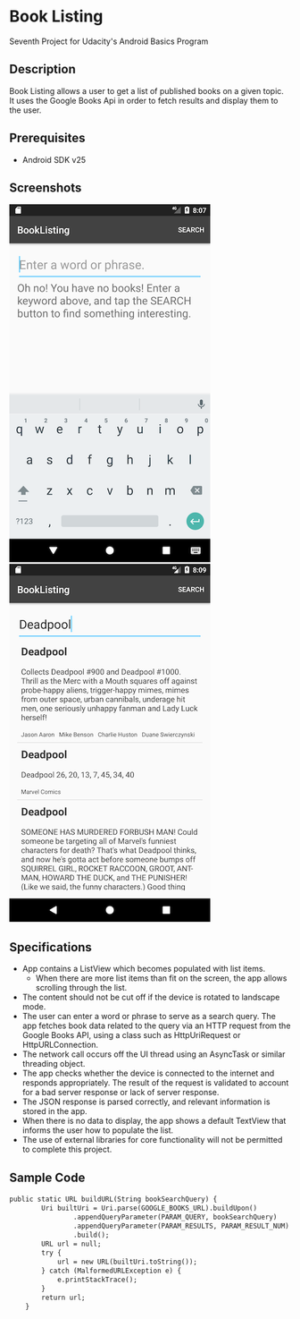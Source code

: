 # Book Listing
Seventh Project for Udacity's Android Basics Program

## Description

Book Listing allows a user to get a list of published books on a given topic. It uses the Google Books Api in order to fetch results and display them to the user.

## Prerequisites

* Android SDK v25

## Screenshots

![](https://github.com/trobbierob/booklisting/blob/master/screenshots/screenshot1.png)<br />
![](https://github.com/trobbierob/booklisting/blob/master/screenshots/screenshot2.png)

## Specifications

* App contains a ListView which becomes populated with list items.
  * When there are more list items than fit on the screen, the app allows scrolling through the list.
* The content should not be cut off if the device is rotated to landscape mode.
* The user can enter a word or phrase to serve as a search query. The app fetches book data related to the query via an HTTP request from the Google Books API, using a class such as HttpUriRequest or HttpURLConnection.
* The network call occurs off the UI thread using an AsyncTask or similar threading object.
* The app checks whether the device is connected to the internet and responds appropriately. The result of the request is validated to account for a bad server response or lack of server response.
* The JSON response is parsed correctly, and relevant information is stored in the app.
* When there is no data to display, the app shows a default TextView that informs the user how to populate the list.
* The use of external libraries for core functionality will not be permitted to complete this project.

## Sample Code
~~~
public static URL buildURL(String bookSearchQuery) {
        Uri builtUri = Uri.parse(GOOGLE_BOOKS_URL).buildUpon()
                .appendQueryParameter(PARAM_QUERY, bookSearchQuery)
                .appendQueryParameter(PARAM_RESULTS, PARAM_RESULT_NUM)
                .build();
        URL url = null;
        try {
            url = new URL(builtUri.toString());
        } catch (MalformedURLException e) {
            e.printStackTrace();
        }
        return url;
    }
~~~
